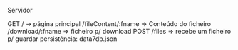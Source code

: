 Servidor

GET 
    / -> página principal
    /fileContent/:fname => Conteúdo do ficheiro
    /download/:fname => ficheiro p/ download
POST
    /files => recebe um ficheiro p/ guardar
        persistência: data7db.json